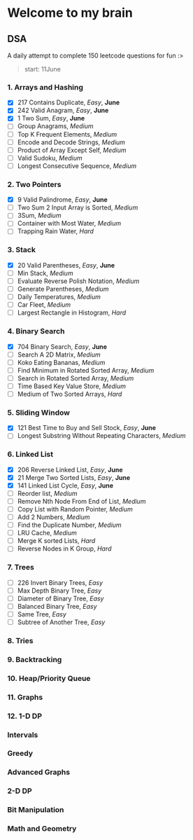 # Welcome to my brain

## DSA
A daily attempt to complete 150 leetcode questions for fun :>
> start: 11June
### 1. Arrays and Hashing
- [X] 217 Contains Duplicate, *Easy*, **June**
- [X] 242 Valid Anagram, *Easy*, **June**
- [X] 1 Two Sum, *Easy*, **June**
- [ ] Group Anagrams, *Medium*
- [ ] Top K Frequent Elements, *Medium*
- [ ] Encode and Decode Strings, *Medium*
- [ ] Product of Array Except Self, *Medium*
- [ ] Valid Sudoku, *Medium*
- [ ] Longest Consecutive Sequence, *Medium*

### 2. Two Pointers
- [X] 9 Valid Palindrome, *Easy*, **June**
- [ ] Two Sum 2 Input Array is Sorted, *Medium*
- [ ] 3Sum, *Medium*
- [ ] Container with Most Water, *Medium*
- [ ] Trapping Rain Water, *Hard*

### 3. Stack
- [X] 20 Valid Parentheses, *Easy*, **June**
- [ ] Min Stack, *Medium*
- [ ] Evaluate Reverse Polish Notation, *Medium*
- [ ] Generate Parentheses, *Medium*
- [ ] Daily Temperatures, *Medium*
- [ ] Car Fleet, *Medium*
- [ ] Largest Rectangle in Histogram, *Hard*

### 4. Binary Search
- [X] 704 Binary Search, *Easy*, **June**
- [ ] Search A 2D Matrix, *Medium*
- [ ] Koko Eating Bananas, *Medium*
- [ ] Find Minimum in Rotated Sorted Array, *Medium*
- [ ] Search in Rotated Sorted Array, *Medium*
- [ ] Time Based Key Value Store, *Medium*
- [ ] Medium of Two Sorted Arrays, *Hard*

### 5. Sliding Window
- [X] 121 Best Time to Buy and Sell Stock, *Easy*, **June**
- [ ] Longest Substring Without Repeating Characters, *Medium*

### 6. Linked List
- [X] 206 Reverse Linked List, *Easy*, **June**
- [X] 21 Merge Two Sorted Lists, *Easy*, **June**
- [X] 141 Linked List Cycle, *Easy*, **June**
- [ ] Reorder list, *Medium*
- [ ] Remove Nth Node From End of List, *Medium*
- [ ] Copy List with Random Pointer, *Medium*
- [ ] Add 2 Numbers, *Medium*
- [ ] Find the Duplicate Number, *Medium*
- [ ] LRU Cache, *Medium*
- [ ] Merge K sorted Lists, *Hard*
- [ ] Reverse Nodes in K Group, *Hard*

### 7. Trees 
- [ ] 226 Invert Binary Trees, *Easy*
- [ ] Max Depth Binary Tree, *Easy*
- [ ] Diameter of Binary Tree, *Easy*
- [ ] Balanced Binary Tree, *Easy*
- [ ] Same Tree, *Easy*
- [ ] Subtree of Another Tree, *Easy*

### 8. Tries

### 9. Backtracking

### 10. Heap/Priority Queue

### 11. Graphs

### 12. 1-D DP

### Intervals

### Greedy

### Advanced Graphs

### 2-D DP

### Bit Manipulation

### Math and Geometry